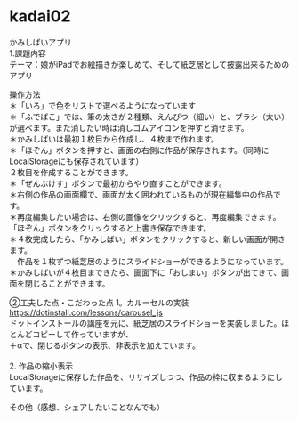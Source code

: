 # kadai02
かみしばいアプリ<br>
1.課題内容<br>
テーマ：娘がiPadでお絵描きが楽しめて、そして紙芝居として披露出来るためのアプリ<br>

操作方法<br>
＊「いろ」で色をリストで選べるようになっています<br>
＊「ふでばこ」では、筆の太さが２種類、えんぴつ（細い）と、ブラシ（太い）が選べます。また消したい時は消しゴムアイコンを押すと消せます。<br>
＊かみしばいは最初１枚目から作成し、４枚まで作れます。<br>
＊「ほぞん」ボタンを押すと、画面の右側に作品が保存されます。（同時にLocalStorageにも保存されています）<br>
 ２枚目を作成することができます。<br>
＊「ぜんぶけす」ボタンで最初からやり直すことができます。<br>
＊右側の作品の画面欄で、画面が太く囲われているものが現在編集中の作品です。<br>
＊再度編集したい場合は、右側の画像をクリックすると、再度編集できます。「ほぞん」ボタンをクリックすると上書き保存できます。<br>
＊４枚完成したら、「かみしばい」ボタンをクリックすると、新しい画面が開きます。<br>
　作品を１枚ずつ紙芝居のようにスライドショーができるようになっています。<br>
＊かみしばいが４枚目まできたら、画面下に「おしまい」ボタンが出てきて、画面を閉じることができます。<br>

②工夫した点・こだわった点
1。カルーセルの実装
https://dotinstall.com/lessons/carousel_js<br>
ドットインストールの講座を元に、紙芝居のスライドショーを実装しました。ほとんどコピーして作っていますが、<br>
＋αで、閉じるボタンの表示、非表示を加えています。<br>
<br>
2. 作品の縮小表示<br>
LocalStorageに保存した作品を、リサイズしつつ、作品の枠に収まるようにしています。<br>

その他（感想、シェアしたいことなんでも）

